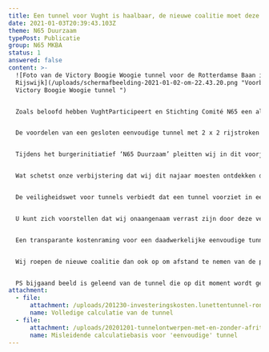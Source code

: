 ```yaml
---
title: Een tunnel voor Vught is haalbaar, de nieuwe coalitie moet deze kans grijpen
date: 2021-01-03T20:39:43.103Z
theme: N65 Duurzaam
typePost: Publicatie
group: N65 MKBA
status: 1
answered: false
content: >-
  ![Foto van de Victory Boogie Woogie tunnel voor de Rotterdamse Baan in
  Rijswijk](/uploads/schermafbeelding-2021-01-02-om-22.43.20.png "Voorbeeld
  Victory Boogie Woogie tunnel ")


  Zoals beloofd hebben VughtParticipeert en Stichting Comité N65 een alternatieve calculatie laten maken voor een tunnel voor doorgaand verkeer. Hieruit blijkt dat het mogelijk is voor hetzelfde budget een tunnel te bouwen in plaats van een halfopen verkeersgoot (zie bijlage).


  De voordelen van een gesloten eenvoudige tunnel met 2 x 2 rijstroken zijn enorm: géén geluidshinder en luchtvervuiling, scheiding van doorgaand en lokaal verkeer, én niet het minst ook een volledige aansluiting bij de Kennedylaan-Helvoirtseweg, zodat het lokale wegennet niet belast wordt. Aanvullende kosten nodig voor aanpassing van de Helvoirtseweg en andere wegen in woonwijken zijn dus overbodig anders dan het geval is in het VKA+ plan. Deze kosten spaart de gemeente uit. 


  Tijdens het burgerinitiatief ‘N65 Duurzaam’ pleitten wij in dit voorjaar voor een nader onderzoek naar de mogelijkheden van een tunnel als alternatief voor de voorgestelde VKA+ variant. Nadat jarenlang de optie voor een tunnel is afgehouden heeft het College, kort voor de raadsvergadering op 14 mei, een calculatie voor een tunnel laten maken waaruit zou blijken dat een eenvoudige tunnel met 2 x 2 rijstroken €412 miljoen kost. [](<>)


  Wat schetst onze verbijstering dat wij dit najaar moesten ontdekken dat er op géén enkele wijze sprake was van een eenvoudige tunnel met 2 x 2 rijstroken. Het ingeschakelde ingenieursbureau heeft namelijk als uitgangspunt genomen dat de beide aansluitingen van Boslaan en Kennedylaan in de tunnel zouden moeten plaatsvinden. Dit uitgangspunt heeft verstrekkende gevolgen. 


  De veiligheidswet voor tunnels verbiedt dat een tunnel voorziet in een situatie dat van rijstrook gewisseld moet worden. Het gevolg is dat elke aansluiting haar eigen rijstrook moet houden in de tunnelbuis. Daar het verkeer vanuit Tilburg dan wel Den Bosch ook dient te kunnen afslaan richting Vught, zonder ander verkeer te moeten kruisen, moeten voor dit afslaande verkeer ook aparte rijstroken worden gegenereerd (zie bijlage). 


  U kunt zich voorstellen dat wij onaangenaam verrast zijn door deze vertekening van de realiteit. Inwoners zijn onvolledig en onjuist geïnformeerd. Het is aan de gemeenteraad en mogelijk de Raad van State, hierover een eigen oordeel te vellen.


  Een transparante kostenraming voor een daadwerkelijke eenvoudige tunnel dit voorjaar had ertoe kunnen leiden dat op basis van een correcte raming gezamenlijk en constructief gezocht had kunnen worden naar optimalisaties in de scope om het gehele beoogde project binnen het huidige budget te kunnen laten uitvoeren. Het mag duidelijk zijn dat de gemeenteraad noch de bewoners hiertoe in de gelegenheid gesteld zijn door de uitgangspunten van het College voor een verborgen gecompliceerde tunnel in de bebouwde kom van Vught.  


  Wij roepen de nieuwe coalitie dan ook op om afstand te nemen van de plannen om de ‘Reconstructie N65’ op basis van de VKA+ variant uit te voeren en met ons nu eindelijk eens op constructieve wijze in overleg te treden voor een duurzame reconstructie. In het belang van alle betrokken partijen en inwoners van Vught. 


  PS bijgaand beeld is geleend van de tunnel die op dit moment wordt gebouwd in [Den Haag](https://landschappartners.nl/portfolio/rotterdamsebaan-den-haag/). Tunnels worden inmiddels op vele plaatsen gebouwd, daar waar veel doorgaand verkeer dwars door woonkernen moet. Waarom niet in Vught?
attachment:
  - file:
      attachment: /uploads/201230-investeringskosten.lunettentunnel-rondweg-helvoirt.vs5.pdf
      name: Volledige calculatie van de tunnel
  - file:
      attachment: /uploads/20201201-tunnelontwerpen-met-en-zonder-afritten.pdf
      name: Misleidende calculatiebasis voor 'eenvoudige' tunnel
---
```

